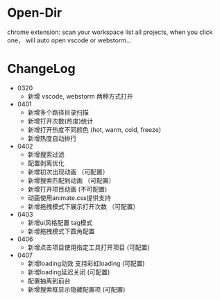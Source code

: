 # Open-Dir

chrome extension: scan your workspace list all projects, when you click one， will auto open vscode or webstorm...

# ChangeLog

- 0320 
  - 新增 vscode, webstorm 两种方式打开
- 0401
  - 新增多个路径目录扫描
  - 新增打开次数(热度)统计
  - 新增打开热度不同颜色 (hot, warm, cold, freeze)
  - 新增热度自动排行
- 0402
  - 新增搜索过滤
  - 配置剥离优化
  - 新增初次出现动画 （可配置）
  - 新增搜索匹配到动画 （可配置）
  - 新增打开项目动画 (不可配置)
  - 动画使用animate.css提供支持
  - 新增拖拽模式下展示打开次数 （可配置）
- 0403
  - 新增ui风格配置 tag模式
  - 新增拖拽模式下圆角配置
- 0406
  - 新增点击项目使用指定工具打开项目 (可配置)
- 0407
  - 新增loading动效 支持彩虹loading (可配置)
  - 新增loading延迟关闭 (可配置)
  - 配置抽离到前台
  - 新增搜索框显示隐藏配置项 (可配置)

